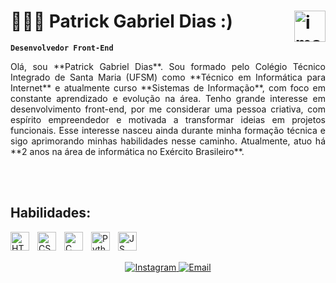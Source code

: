 # 👨🏽‍💻 Patrick Gabriel Dias :) <img align="right" width="50" height="50" alt="image" src="https://github.com/user-attachments/assets/df5e9bdc-8b50-467f-8693-d55c3799c6e5" />

**`Desenvolvedor Front-End`**

<p align="justify">
  Olá, sou **Patrick Gabriel Dias**. Sou formado pelo Colégio Técnico Integrado de Santa Maria (UFSM) como **Técnico em Informática para Internet** e atualmente curso **Sistemas de Informação**, com foco em constante aprendizado e evolução na área. Tenho grande interesse em desenvolvimento front-end, por me considerar uma pessoa criativa, com espírito empreendedor e motivada a transformar ideias em projetos funcionais. Esse interesse nasceu ainda durante minha formação técnica e sigo aprimorando minhas habilidades nesse caminho. Atualmente, atuo há **2 anos na área de informática no Exército Brasileiro**.
</p>

<br/>
<br/>

## Habilidades:

<img
  align="left"
  alt="HTML"
  title="HTML"
  width="30px"
  style="padding-right: 10px;"
  src="https://cdn.jsdelivr.net/gh/devicons/devicon@latest/icons/html5/html5-original.svg"
/>
<img
  align="left"
  alt="CSS"
  title="CSS"
  width="30px"
  style="padding-right: 10px;"
  src="https://cdn.jsdelivr.net/gh/devicons/devicon@latest/icons/css3/css3-original.svg"
  />
<img
  align="left"
  alt="C"
  title="C++"
  width="30px"
  style="padding-right: 10px;"
  src="https://cdn.jsdelivr.net/gh/devicons/devicon@latest/icons/cplusplus/cplusplus-original.svg"
  />
<img
  align="left"
  alt="Python"
  title="Python"
  width="30px"
  style="padding-right: 10px;"
  src="https://cdn.jsdelivr.net/gh/devicons/devicon@latest/icons/python/python-original.svg"
  />
<img
  align="left"
  alt="JS"
  title="JavaScript"
  width="30px"
  style="padding-right: 10px;"
  src="https://cdn.jsdelivr.net/gh/devicons/devicon@latest/icons/javascript/javascript-original.svg" 
  />
 
<br/>
<br/>

<p align="center">
  <a href="https://www.instagram.com/pgd040/">
    <img alt="Instagram" title="Instagram" src="https://custom-icon-badges.demolab.com/badge/INSTAGRAM-1C4859?style=for-the-badge&logo=instagram&logoColor=white"/>
  </a>
  <a href="mailto:patrickgabrieldias40@gmail.com">
    <img alt="Email" title="Email" src="https://custom-icon-badges.demolab.com/badge/EMAIL-327C8C?style=for-the-badge&logo=maildotru&logoColor=white"/>
  </a>
</p>
